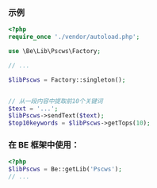 
### 示例

```php
<?php
require_once './vendor/autoload.php';

use \Be\Lib\Pscws\Factory;

// ...

$libPscws = Factory::singleton();


// 从一段内容中提取前10个关键词
$text = '...';
$libPscws->sendText($text);
$top10keywords = $libPscws->getTops(10);
```


### 在 BE 框架中使用：

```php
<?php
$libPscws = Be::getLib('Pscws');
// ...

```